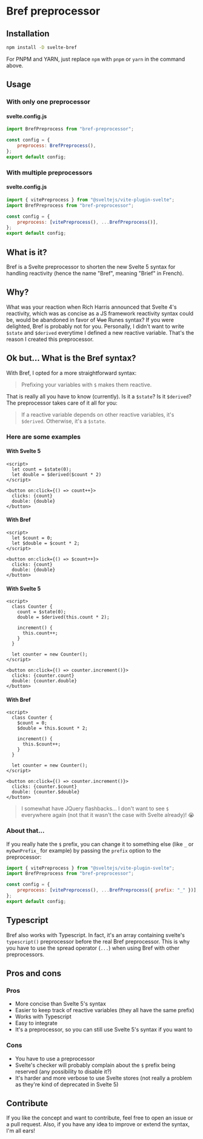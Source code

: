 # Bref preprocessor

## Installation

```bash
npm install -D svelte-bref
```

For PNPM and YARN, just replace `npm` with `pnpm` or `yarn` in the command above.

## Usage

### With only one preprocessor

#### svelte.config.js

```js
import BrefPreprocess from "bref-preprocessor";

const config = {
	preprocess: BrefPreprocess(),
};
export default config;
```

### With multiple preprocessors

#### svelte.config.js

```js
import { vitePreprocess } from "@sveltejs/vite-plugin-svelte";
import BrefPreprocess from "bref-preprocessor";

const config = {
	preprocess: [vitePreprocess(), ...BrefPreprocess()],
};
export default config;
```

## What is it?

Bref is a Svelte preprocessor to shorten the new Svelte 5 syntax for handling reactivity (hence the name "Bref", meaning "Brief" in French).

## Why?

What was your reaction when Rich Harris announced that Svelte 4's reactivity, which was as concise as a JS framework reactivity syntax could be, would be abandoned in favor of ~~Vue~~ Runes syntax?
If you were delighted, Bref is probably not for you. Personally, I didn't want to write `$state` and `$derived` everytime I defined a new reactive variable. That's the reason I created this preprocessor.

## Ok but... What is the Bref syntax?

With Bref, I opted for a more straightforward syntax:

> Prefixing your variables with `$` makes them reactive.

That is really all you have to know (currently).
Is it a `$state`? Is it `$derived`? The preprocessor takes care of it all for you:

> If a reactive variable depends on other reactive variables, it's `$derived`. Otherwise, it's a `$state`.

### Here are some examples

#### With Svelte 5

```svelte
<script>
  let count = $state(0);
  let double = $derived($count * 2)
</script>

<button on:click={() => count++}>
  clicks: {count}
  double: {double}
</button>
```

#### With Bref

```svelte
<script>
  let $count = 0;
  let $double = $count * 2;
</script>

<button on:click={() => $count++}>
  clicks: {count}
  double: {double}
</button>
```

#### With Svelte 5

```svelte
<script>
  class Counter {
    count = $state(0);
    double = $derived(this.count * 2);

    increment() {
      this.count++;
    }
  }

  let counter = new Counter();
</script>

<button on:click={() => counter.increment()}>
  clicks: {counter.count}
  double: {counter.double}
</button>
```

#### With Bref

```svelte
<script>
  class Counter {
    $count = 0;
    $double = this.$count * 2;

    increment() {
      this.$count++;
    }
  }

  let counter = new Counter();
</script>

<button on:click={() => counter.increment()}>
  clicks: {counter.$count}
  double: {counter.$double}
</button>
```

> I somewhat have JQuery flashbacks... I don't want to see `$` everywhere again (not that it wasn't the case with Svelte already)! 😭

### About that...

If you really hate the `$` prefix, you can change it to something else (like `_` or `myOwnPrefix_` for example) by passing the `prefix` option to the preprocessor:

```js
import { vitePreprocess } from "@sveltejs/vite-plugin-svelte";
import BrefPreprocess from "bref-preprocessor";

const config = {
	preprocess: [vitePreprocess(), ...BrefPreprocess({ prefix: "_" })],
};
export default config;
```

## Typescript

Bref also works with Typescript. In fact, it's an array containing svelte's `typescript()` preprocessor before the real Bref preprocessor.
This is why you have to use the spread operator (`...`) when using Bref with other preprocessors.

## Pros and cons

### Pros

- More concise than Svelte 5's syntax
- Easier to keep track of reactive variables (they all have the same prefix)
- Works with Typescript
- Easy to integrate
- It's a preprocessor, so you can still use Svelte 5's syntax if you want to

### Cons

- You have to use a preprocessor
- Svelte's checker will probably complain about the `$` prefix being reserved (any possibility to disable it?)
- It's harder and more verbose to use Svelte stores (not really a problem as they're kind of deprecated in Svelte 5)

## Contribute

If you like the concept and want to contribute, feel free to open an issue or a pull request.
Also, if you have any idea to improve or extend the syntax, I'm all ears!
